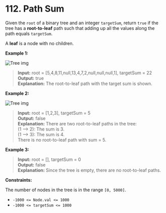 # 112. Path Sum

Given the `root` of a binary tree and an integer `targetSum`, return `true` if the tree has a **root-to-leaf** path such that adding up all the values along the path equals `targetSum`.

A **leaf** is a node with no children.

**Example 1:**

![Tree img](https://assets.leetcode.com/uploads/2021/01/18/pathsum1.jpg)
> **Input:** root = [5,4,8,11,null,13,4,7,2,null,null,null,1], targetSum = 22 <br>
> **Output:** true <br>
> **Explanation:** The root-to-leaf path with the target sum is shown.

**Example 2:**

![Tree img](https://assets.leetcode.com/uploads/2021/01/18/pathsum2.jpg)
> **Input:** root = [1,2,3], targetSum = 5 <br>
> **Output:** false <br>
> **Explanation:** There are two root-to-leaf paths in the tree: <br>
(1 --> 2): The sum is 3. <br>
(1 --> 3): The sum is 4. <br>
There is no root-to-leaf path with sum = 5.

**Example 3:**

> **Input:** root = [], targetSum = 0 <br>
> **Output:** false <br>
> **Explanation:** Since the tree is empty, there are no root-to-leaf paths.

**Constraints:**

The number of nodes in the tree is in the range `[0, 5000]`.
- `-1000 <= Node.val <= 1000`
- `-1000 <= targetSum <= 1000`